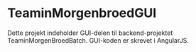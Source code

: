 TeaminMorgenbroedGUI
====================

Dette projekt indeholder GUI-delen til backend-projektet TeaminMorgenBroedBatch.
GUI-koden er skrevet i AngularJS.
